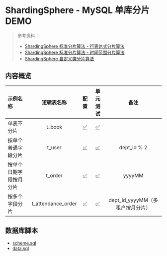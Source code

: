 # ShardingSphere - MySQL 单库分片 DEMO

> 参考资料：
> - [ShardingSphere 标准分片算法 - 行表达式分片算法](https://shardingsphere.apache.org/document/5.5.0/cn/user-manual/common-config/builtin-algorithm/sharding/#行表达式分片算法)
> - [ShardingSphere 标准分片算法 - 时间范围分片算法](https://shardingsphere.apache.org/document/5.5.0/cn/user-manual/common-config/builtin-algorithm/sharding/#时间范围分片算法)
> - [ShardingSphere 自定义类分片算法](https://shardingsphere.apache.org/document/5.5.0/cn/user-manual/common-config/builtin-algorithm/sharding/#自定义类分片算法)

## 内容概览

| 示例名称        |       逻辑表名称        |                          配置                           |                                               单元测试                                                |           备注            |
|:------------|:------------------:|:-----------------------------------------------------:|:-------------------------------------------------------------------------------------------------:|:-----------------------:|
| 单表不分片       |       t_book       | [:white_check_mark:](./src/main/resources/config.yml) |           [:white_check_mark:](./src/test/java/org/shiloh/single/NoShardingTests.java)            |                         |
| 按单个普通字段分片   |       t_user       | [:white_check_mark:](./src/main/resources/config.yml) | [:white_check_mark:](./src/test/java/org/shiloh/single/SingleTableNormalColumnShardingTests.java) |       dept_id % 2       |
| 按单个日期字段按月分片 |      t_order       | [:white_check_mark:](./src/main/resources/config.yml) |  [:white_check_mark:](./src/test/java/org/shiloh/single/SingleTableDateColumnShardingTests.java)  |         yyyyMM          |
| 按多个字段分片     | t_attendance_order | [:white_check_mark:](./src/main/resources/config.yml) |       [:white_check_mark:](./src/test/java/org/shiloh/single/MultiColumnShardingTests.java)       | dept_id_yyyyMM（多租户按月分片） |

## 数据库脚本

- [scheme.sql](./src/main/resources/sql/mysql/scheme.sql)
- [data.sql](./src/main/resources/sql/mysql/data.sql)
